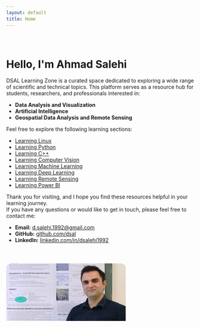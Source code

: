```yaml
---
layout: default
title: Home
---
```


<div style="display: flex; align-items: flex-start; gap: 40px; margin-top: 40px; flex-wrap: wrap;">

  <div style="flex: 1; min-width: 300px;">
  
  # Hello, I'm **Ahmad Salehi**

  DSAL Learning Zone is a curated space dedicated to exploring a wide range of scientific and technical topics. This platform serves as a resource hub for students, researchers, and professionals interested in:

  - **Data Analysis and Visualization**  
  - **Artificial Intelligence**  
  - **Geospatial Data Analysis and Remote Sensing**

  Feel free to explore the following learning sections:

  - [Learning Linux](/linux)  
  - [Learning Python](/python)  
  - [Learning C++](/cpp)  
  - [Learning Computer Vision](/opencv)  
  - [Learning Machine Learning](/ml)  
  - [Learning Deep Learning](/dl)  
  - [Learning Remote Sensing](/rs)  
  - [Learning Power BI](/pbi)

  Thank you for visiting, and I hope you find these resources helpful in your learning journey.  
  If you have any questions or would like to get in touch, please feel free to contact me:  
  - **Email:** [d.salehi.1992@gmail.com](mailto:d.salehi.1992@gmail.com)  
  - **GitHub:** [github.com/dsal](https://github.com/dsal)  
  - **LinkedIn:** [linkedin.com/in/dsalehi1992](https://www.linkedin.com/in/dsalehi1992/)

  </div>

  <div style="flex-shrink: 0; width: 320px; border-radius: 12px; overflow: hidden; min-height: 200px;">
    <img src="/assets/images/GitHub Cover 2.png" alt="Ahmad Salehi" style="width: 100%; height: auto;">
  </div>

</div>
